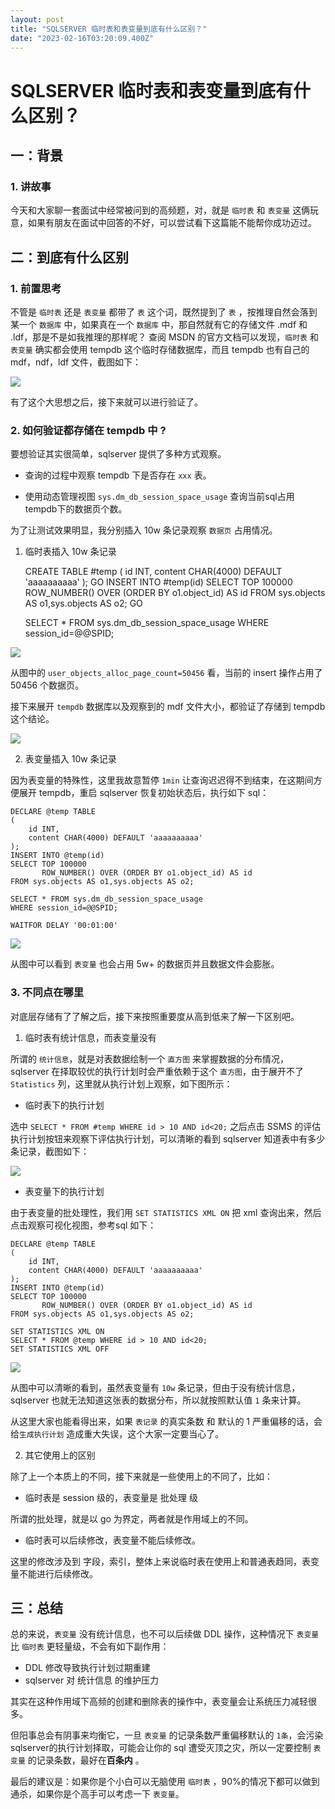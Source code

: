 ```yaml
---
layout: post
title: "SQLSERVER 临时表和表变量到底有什么区别？"
date: "2023-02-16T03:20:09.400Z"
---
```

SQLSERVER 临时表和表变量到底有什么区别？
=========================

一：背景
----

### 1\. 讲故事

今天和大家聊一套面试中经常被问到的高频题，对，就是 `临时表` 和 `表变量` 这俩玩意，如果有朋友在面试中回答的不好，可以尝试看下这篇能不能帮你成功迈过。

二：到底有什么区别
---------

### 1\. 前置思考

不管是 `临时表` 还是 `表变量` 都带了 `表` 这个词，既然提到了 `表` ，按推理自然会落到某一个 `数据库` 中，如果真在一个 `数据库` 中，那自然就有它的存储文件 .mdf 和 .ldf，那是不是如我推理的那样呢？ 查阅 MSDN 的官方文档可以发现，`临时表` 和 `表变量` 确实都会使用 tempdb 这个临时存储数据库，而且 tempdb 也有自己的 mdf，ndf，ldf 文件，截图如下：

![](https://img2023.cnblogs.com/blog/214741/202302/214741-20230216110818046-1328003399.png)

有了这个大思想之后，接下来就可以进行验证了。

### 2\. 如何验证都存储在 tempdb 中 ?

要想验证其实很简单，sqlserver 提供了多种方式观察。

*   查询的过程中观察 tempdb 下是否存在 `xxx` 表。
    
*   使用动态管理视图 `sys.dm_db_session_space_usage` 查询当前sql占用tempdb下的数据页个数。
    

为了让测试效果明显，我分别插入 10w 条记录观察 `数据页` 占用情况。

1.  临时表插入 10w 条记录

    
    CREATE TABLE #temp
    (
        id INT,
    	content CHAR(4000) DEFAULT 'aaaaaaaaaa'
    );
    GO
    INSERT INTO #temp(id)
    SELECT TOP 100000
           ROW_NUMBER() OVER (ORDER BY o1.object_id) AS id
    FROM sys.objects AS o1,sys.objects AS o2;
    GO
    
    SELECT * FROM sys.dm_db_session_space_usage
    WHERE session_id=@@SPID;
    
    

![](https://img2023.cnblogs.com/blog/214741/202302/214741-20230216110818220-1148715530.png)

从图中的 `user_objects_alloc_page_count=50456` 看，当前的 insert 操作占用了 50456 个数据页。

接下来展开 `tempdb` 数据库以及观察到的 mdf 文件大小，都验证了存储到 tempdb 这个结论。

![](https://img2023.cnblogs.com/blog/214741/202302/214741-20230216110818236-2117210905.png)

2.  表变量插入 10w 条记录

因为表变量的特殊性，这里我故意暂停 `1min` 让查询迟迟得不到结束，在这期间方便展开 tempdb，重启 sqlserver 恢复初始状态后，执行如下 sql：

    
    DECLARE @temp TABLE
    (
        id INT,
    	content CHAR(4000) DEFAULT 'aaaaaaaaaa'
    );
    INSERT INTO @temp(id)
    SELECT TOP 100000
           ROW_NUMBER() OVER (ORDER BY o1.object_id) AS id
    FROM sys.objects AS o1,sys.objects AS o2;
    
    SELECT * FROM sys.dm_db_session_space_usage
    WHERE session_id=@@SPID;
      
    WAITFOR DELAY '00:01:00'
    
    

![](https://img2023.cnblogs.com/blog/214741/202302/214741-20230216110818226-1218363480.png)

从图中可以看到 `表变量` 也会占用 5w+ 的数据页并且数据文件会膨胀。

### 3\. 不同点在哪里

对底层存储有了了解之后，接下来按照重要度从高到低来了解一下区别吧。

1.  临时表有统计信息，而表变量没有

所谓的 `统计信息`，就是对表数据绘制一个 `直方图` 来掌握数据的分布情况，sqlserver 在择取较优的执行计划时会严重依赖于这个 `直方图`，由于展开不了 `Statistics` 列，这里就从执行计划上观察，如下图所示：

*   临时表下的执行计划

选中 `SELECT * FROM #temp WHERE id > 10 AND id<20;` 之后点击 SSMS 的评估执行计划按钮来观察下评估执行计划，可以清晰的看到 sqlserver 知道表中有多少条记录，截图如下：

![](https://img2023.cnblogs.com/blog/214741/202302/214741-20230216110818044-1435058483.png)

*   表变量下的执行计划

由于表变量的批处理性，我们用 `SET STATISTICS XML ON` 把 xml 查询出来，然后点击观察可视化视图，参考sql 如下：

    
    DECLARE @temp TABLE
    (
        id INT,
    	content CHAR(4000) DEFAULT 'aaaaaaaaaa'
    );
    INSERT INTO @temp(id)
    SELECT TOP 100000
           ROW_NUMBER() OVER (ORDER BY o1.object_id) AS id
    FROM sys.objects AS o1,sys.objects AS o2;
    
    SET STATISTICS XML ON
    SELECT * FROM @temp WHERE id > 10 AND id<20;
    SET STATISTICS XML OFF
    
    

![](https://img2023.cnblogs.com/blog/214741/202302/214741-20230216110818235-181080543.png)

从图中可以清晰的看到，虽然表变量有 `10w` 条记录，但由于没有统计信息，sqlserver 也就无法知道这张表的数据分布，所以就按照默认值 `1` 条来计算。

从这里大家也能看得出来，如果 `表记录` 的真实条数 和 默认的 1 严重偏移的话，会给`生成执行计划` 造成重大失误，这个大家一定要当心了。

2.  其它使用上的区别

除了上一个本质上的不同，接下来就是一些使用上的不同了，比如：

*   临时表是 session 级的，表变量是 批处理 级

所谓的批处理，就是以 go 为界定，两者就是作用域上的不同。

*   临时表可以后续修改，表变量不能后续修改。

这里的修改涉及到 字段，索引，整体上来说临时表在使用上和普通表趋同，表变量不能进行后续修改。

三：总结
----

总的来说，`表变量` 没有统计信息，也不可以后续做 DDL 操作，这种情况下 `表变量` 比 `临时表` 更轻量级，不会有如下副作用：

*   DDL 修改导致执行计划过期重建
*   sqlserver 对 统计信息 的维护压力

其实在这种作用域下高频的创建和删除表的操作中，表变量会让系统压力减轻很多。

但阳事总会有阴事来均衡它，一旦 `表变量` 的记录条数严重偏移默认的 `1条`，会污染sqlserver的执行计划择取，可能会让你的 sql 遭受灭顶之灾，所以一定要控制 `表变量` 的记录条数，最好在**百条内** 。

最后的建议是：如果你是个小白可以无脑使用 `临时表` ，90%的情况下都可以做到通杀，如果你是个高手可以考虑一下 `表变量`。